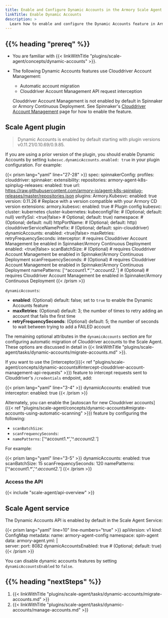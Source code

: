 ```yaml
---
title: Enable and Configure Dynamic Accounts in the Armory Scale Agent
linkTitle: Enable Dynamic Accounts
description: >
  Learn how to enable and configure the Dynamic Accounts feature in Armory Scale Agent for Spinnaker and Kubernetes.
---
```


## {{% heading "prereq" %}}

* You are familiar with {{< linkWithTitle "plugins/scale-agent/concepts/dynamic-accounts" >}}.
* The following Dynamic Accounts features use Clouddriver Account Management:

   * Automatic account migration
   * Clouddriver Account Management API request interception

   Clouddriver Account Management is not enabled by default in Spinnaker or Armory Continuous Deployment. See Spinnaker's [Clouddriver Account Management](https://spinnaker.io/docs/setup/other_config/accounts/) page for how to enable the feature.

## Scale Agent plugin

>Dynamic Accounts is enabled by default starting with plugin versions v0.11.21/0.10.69/0.9.85.

If you are using a prior version of the plugin, you should enable Dynamic Accounts by setting `kubesvc.dynamicAccounts.enabled: true` in your plugin configuration. For example:

{{< prism lang="yaml" line="27-28" >}}
spec:
  spinnakerConfig:
    profiles:
      clouddriver:
        spinnaker:
          extensibility:
            repositories:
              armory-agent-k8s-spinplug-releases:
                enabled: true
                url: https://raw.githubusercontent.com/armory-io/agent-k8s-spinplug-releases/master/repositories.json
            plugins:
              Armory.Kubesvc:
                enabled: true
                version: 0.11.26  # Replace with a version compatible with your Armory CD version
                extensions:
                  armory.kubesvc:
                    enabled: true
        # Plugin config
        kubesvc:  
          cluster: kubernetes
          cluster-kubernetes:
            kubeconfigFile: <path-to-file> # (Optional; default: null)
            verifySsl: <true|false> # Optional; default: true)
            namespace: <string> # (Optional; default: null)
            httpPortName: <string> # (Optional; default: http)
            clouddriverServiceNamePrefix: <string> # (Optional; default: spin-clouddriver)
         	dynamicAccounts:
             enabled: <true|false>
             maxRetries: <int>
             retryFrequencySeconds: <int>
             interceptor: # requires Clouddriver Account Management be enabled in Spinnaker/Armory Continuous Deployment
               enabled: <true|false>
             scanBatchSize: <int> # (Optional) # requires Clouddriver Account Management be enabled in Spinnaker/Armory Continuous Deployment
             scanFrequencySeconds: <int> # (Optional) # requires Clouddriver Account Management be enabled in Spinnaker/Armory Continuous Deployment
             namePatterns: ['^account1.*','^.*account2.*'] # (Optional) # requires Clouddriver Account Management be enabled in Spinnaker/Armory Continuous Deployment
{{< /prism >}}

`dynamicAccounts`:

* **enabled**: (Optional) default: false; set to `true` to enable the Dynamic Accounts feature
* **maxRetries**: (Optional) default: 3; the number of times to retry adding an account that fails the first time
* **retryFrequencySeconds**: (Optional) default: 5; the number of seconds to wait between trying to add a FAILED account

The remaining optional attributes in the `dynamicAccounts` section are for configuring automatic migration of Clouddriver accounts to the Scale Agent. These options are discussed in detail in {{< linkWithTitle "plugins/scale-agent/tasks/dynamic-accounts/migrate-accounts.md" >}}.

If you want to use the [interceptor]({{< ref "plugins/scale-agent/concepts/dynamic-accounts#intercept-clouddriver-account-management-api-requests" >}}) feature to intercept requests sent to Clouddriver's `/credentials` endpoint, add:

{{< prism lang="yaml" line="3-4" >}}
dynamicAccounts:
   enabled: true
   interceptor:
      enabled: true
{{< /prism >}}

Alternately, you can enable the [autoscan for new Clouddriver accounts]({{< ref "plugins/scale-agent/concepts/dynamic-accounts#migrate-accounts-using-automatic-scanning" >}}) feature by configuring the following:

* `scanBatchSize`: <int>
* `scanFrequencySeconds`: <int>
* `namePatterns`: ['^account1.*','^.*account2.*']

For example:

{{< prism lang="yaml" line="3-5" >}}
dynamicAccounts:
   enabled: true
   scanBatchSize: 15
   scanFrequencySeconds: 120
   namePatterns: ['^account1.*','^.*account2.*']
{{< /prism >}}

### Access the API

{{< include "scale-agent/api-overview" >}}

## Scale Agent service

The Dynamic Accounts API is enabled by default in the Scale Agent Service:

{{< prism lang="yaml" line=10" line-numbers="true" >}}
apiVersion: v1
kind: ConfigMap
metadata:
  name: armory-agent-config
  namespace: spin-agent
data:
  armory-agent.yml: |  
  server:
    port: 8082
  dynamicAccountsEnabled: true # (Optional; default: true)
{{< /prism >}}

You can disable dynamic accounts features by setting `dynamicAccountsEnabled` to `false`.

## {{% heading "nextSteps" %}}

1. {{< linkWithTitle "plugins/scale-agent/tasks/dynamic-accounts/migrate-accounts.md" >}}
1. {{< linkWithTitle "plugins/scale-agent/tasks/dynamic-accounts/manage-accounts.md" >}}